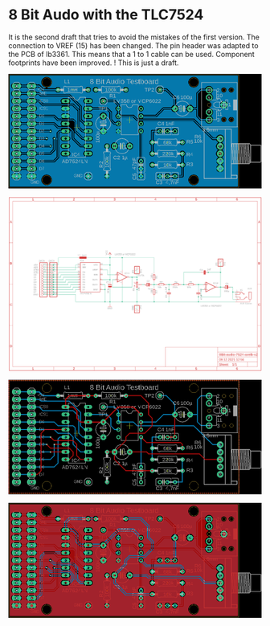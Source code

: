 8 Bit Audo with the TLC7524
===========================

It is the second draft that tries to avoid the mistakes of the first version. The connection to VREF (15) has been changed. The pin header was adapted to the PCB of lb3361. This means that a 1 to 1 cable can be used. Component footprints have been improved.
! This is just a draft.

![pcb-bottom](8Bit-audio-7524-axelb-v2-brd-bottom.png)

![schematic](8Bit-audio-7524-axelb-v2.sch.png)

![pcb-no-gnd](8Bit-audio-7524-axelb-v2-brd-no-gnd.png)

![pcb](8Bit-audio-7524-axelb-v2-brd-all.png)
